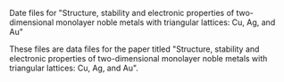 Date files for "Structure, stability and electronic properties of two-dimensional monolayer noble metals with triangular lattices: Cu, Ag, and Au"

These files are data files for the paper titled "Structure, stability and electronic properties of two-dimensional monolayer noble metals with triangular lattices: Cu, Ag, and Au". 
